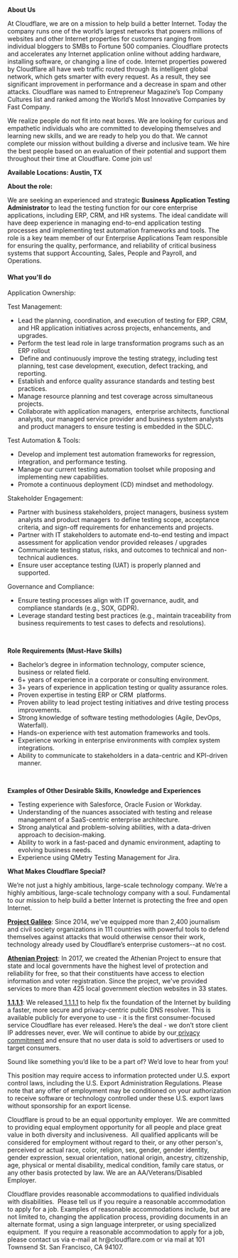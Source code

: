 <div class="content-intro">
	<div><strong>About Us</strong></div>
	<div>
		<p>At Cloudflare, we are on a mission to help build a better Internet. Today the company runs one of the world’s largest networks that powers millions of websites and other Internet properties for customers ranging from individual bloggers to SMBs to Fortune 500 companies. Cloudflare protects and accelerates any Internet application online without adding hardware, installing software, or changing a line of code. Internet properties powered by Cloudflare all have web traffic routed through its intelligent global network, which gets smarter with every request. As a result, they see significant improvement in performance and a decrease in spam and other attacks. Cloudflare was named to Entrepreneur Magazine’s Top Company Cultures list and ranked among the World’s Most Innovative Companies by Fast Company.&nbsp;</p>
		<p><span style="font-weight: 400;">We realize people do not fit into neat boxes. We are looking for curious and empathetic individuals who are committed to developing themselves and learning new skills, and we are ready to help you do that. We cannot complete our mission without building a diverse and inclusive team. We hire the best people based on an evaluation of their potential and support them throughout their time at Cloudflare. Come join us!&nbsp;</span></p>
	</div>
</div>
<p><strong>Available Locations: Austin, TX</strong></p>
<p><strong>About the role:</strong></p>
<p>We are seeking an experienced and strategic&nbsp;<strong>Business Application Testing Administrator</strong> to lead the testing function for our core enterprise applications, including ERP, CRM, and HR systems. The ideal candidate will have deep experience in managing end-to-end application testing processes and implementing test automation frameworks and tools. The role is a key team member of our Enterprise Applications Team responsible for ensuring the quality, performance, and reliability of critical business systems that support Accounting, Sales, People and Payroll, and Operations.</p>
<h4><strong>What you'll do</strong></h4>
<p>Application Ownership:</p>
<p>Test Management:</p>
<ul>
	<li>Lead the planning, coordination, and execution of testing for ERP, CRM, and HR application initiatives across projects, enhancements, and upgrades.</li>
	<li>Perform the test lead role in large transformation programs such as an ERP rollout</li>
	<li>&nbsp;Define and continuously improve the testing strategy, including test planning, test case development, execution, defect tracking, and reporting.</li>
	<li>Establish and enforce quality assurance standards and testing best practices.</li>
	<li>Manage resource planning and test coverage across simultaneous projects.</li>
	<li>Collaborate with application managers,&nbsp; enterprise architects, functional analysts, our managed service provider and business system analysts and product managers to ensure testing is embedded in the SDLC.</li>
</ul>
<p>Test Automation &amp; Tools:</p>
<ul>
	<li>Develop and implement test automation frameworks for regression, integration, and performance testing.</li>
	<li>Manage our current testing automation toolset while proposing and implementing new capabilities.</li>
	<li>Promote a continuous deployment (CD) mindset and methodology.</li>
</ul>
<p>Stakeholder Engagement:</p>
<ul>
	<li>Partner with business stakeholders, project managers, business system analysts and product managers&nbsp; to define testing scope, acceptance criteria, and sign-off requirements for enhancements and projects.</li>
	<li>Partner with IT stakeholders to automate end-to-end testing and impact assessment for application vendor provided releases / upgrades</li>
	<li>Communicate testing status, risks, and outcomes to technical and non-technical audiences.</li>
	<li>Ensure user acceptance testing (UAT) is properly planned and supported.</li>
</ul>
<p>Governance and Compliance:</p>
<ul>
	<li>Ensure testing processes align with IT governance, audit, and compliance standards (e.g., SOX, GDPR).</li>
	<li>Leverage standard testing best practices (e.g., maintain traceability from business requirements to test cases to defects and resolutions).</li>
</ul>
<p>&nbsp;</p>
<p><strong>Role Requirements (Must-Have Skills)</strong></p>
<ul>
	<li>Bachelor’s degree in information technology, computer science, business or related field.</li>
	<li>6+ years of experience in a corporate or consulting environment.</li>
	<li>3+ years of experience in application testing or quality assurance roles.</li>
	<li>Proven expertise in testing ERP or CRM&nbsp; platforms.</li>
	<li>Proven ability to lead project testing initiatives and drive testing process improvements.</li>
	<li>Strong knowledge of software testing methodologies (Agile, DevOps, Waterfall).</li>
	<li>Hands-on experience with test automation frameworks and tools.</li>
	<li>Experience working in enterprise environments with complex system integrations.</li>
	<li>Ability to communicate to stakeholders in a data-centric and KPI-driven manner.&nbsp;</li>
</ul>
<p>&nbsp;</p>
<p><strong>Examples of Other Desirable Skills, Knowledge and Experiences</strong></p>
<ul>
	<li>Testing experience with Salesforce, Oracle Fusion or Workday.</li>
	<li>Understanding of the nuances associated with testing and release management of a SaaS-centric enterprise architecture.&nbsp;</li>
	<li>Strong analytical and problem-solving abilities, with a data-driven approach to decision-making.</li>
	<li>Ability to work in a fast-paced and dynamic environment, adapting to evolving business needs.</li>
	<li>Experience using QMetry Testing Management for Jira.</li>
</ul>
<div class="content-conclusion">
	<p><strong>What Makes Cloudflare Special?</strong></p>
	<p><span style="font-weight: 400;">We’re not just a highly ambitious, large-scale technology company. We’re a highly ambitious, large-scale technology company with a soul. Fundamental to our mission to help build a better Internet is protecting the free and open Internet.</span></p>
	<p><a href="https://blog.cloudflare.com/protecting-free-expression-online/"><strong>Project Galileo</strong></a><span style="font-weight: 400;">: Since 2014, we've equipped more than 2,400 journalism and civil society organizations in 111 countries with powerful tools to defend themselves against attacks that would otherwise censor their work, technology already used by Cloudflare’s enterprise customers--at no cost.</span></p>
	<p><strong><a href="https://www.cloudflare.com/athenian/">Athenian Project</a></strong><span style="font-weight: 400;">: In 2017, we created the Athenian Project to ensure that state and local governments have the highest level of protection and reliability for free, so that their constituents have access to election information and voter registration. Since the project, we've provided services to more than 425 local government election websites in 33 states.</span></p>
	<p><a href="https://1.1.1.1/"><strong>1.1.1.1</strong></a><span style="font-weight: 400;">: We released</span><a href="https://1.1.1.1/"> <span style="font-weight: 400;">1.1.1.1</span></a><span style="font-weight: 400;"> to help fix the foundation of the Internet by building a faster, more secure and privacy-centric public DNS resolver. This is available publicly for everyone to use - it is the first consumer-focused service Cloudflare has ever released. Here’s the deal - we don’t store client IP addresses never, ever. We will continue to abide by our</span><a href="https://developers.cloudflare.com/1.1.1.1/privacy/public-dns-resolver"> privacy commitment</a><span style="font-weight: 400;"> and ensure that no user data is sold to advertisers or used to target consumers.</span></p>
	<p><span style="font-weight: 400;">Sound like something you’d like to be a part of? We’d love to hear from you!</span></p>
	<p><span style="font-weight: 400;">This position may require access to information protected under U.S. export control laws, including the U.S. Export Administration Regulations. Please note that any offer of employment may be conditioned on your authorization to receive software or technology controlled under these U.S. export laws without sponsorship for an export license.</span></p>
	<p><span style="font-weight: 400;">Cloudflare is proud to be an equal opportunity employer. &nbsp;We are committed to providing equal employment opportunity for all people and place great value in both diversity and inclusiveness. &nbsp;All qualified applicants will be considered for employment without regard to their, or any other person's, perceived or actual</span> <span style="font-weight: 400;">race, color, religion, sex, gender, gender identity, gender expression, sexual orientation, national origin, ancestry, citizenship, age, physical or mental disability, medical condition, family care status, or any other basis protected by law. </span><span style="font-weight: 400;">We are an AA/Veterans/Disabled Employer.</span></p>
	<p><span style="font-weight: 400;">Cloudflare provides reasonable accommodations to qualified individuals with disabilities. &nbsp;Please tell us if you require a reasonable accommodation to apply for a job. Examples of reasonable accommodations include, but are not limited to, changing the application process, providing documents in an alternate format, using a sign language interpreter, or using specialized equipment. &nbsp;If you require a reasonable accommodation to apply for a job, please contact us via e-mail at </span><span style="font-weight: 400;">hr@cloudflare.com</span><span style="font-weight: 400;"> or via mail at 101 Townsend St. San Francisco, CA 94107.</span></p>
</div>